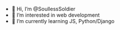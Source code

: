 - 👋 Hi, I’m @SoullessSoldier
- 👀 I’m interested in web development
- 🌱 I’m currently learning JS, Python/Django


<!---
SoullessSoldier/SoullessSoldier is a ✨ special ✨ repository because its `README.md` (this file) appears on your GitHub profile.
You can click the Preview link to take a look at your changes.
--->
